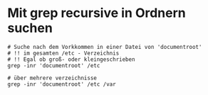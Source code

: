 # Mit grep recursive in Ordnern suchen 

```
# Suche nach dem Vorkkommen in einer Datei von 'documentroot'
# !! im gesamten /etc - Verzeichnis 
# !! Egal ob groß- oder kleingeschrieben 
grep -inr 'documentroot' /etc

# über mehrere verzeichnisse
grep -inr 'documentroot' /etc /var 

```
